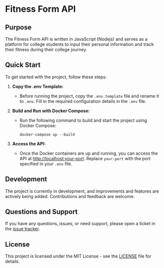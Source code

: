 # Fitness Form API

## Purpose
The Fitness Form API is written in JavaScript (Nodejs) and serves as a platform for college students to input their personal information and track their fitness during their college journey.

## Quick Start
To get started with the project, follow these steps:

1. **Copy the .env Template:**
   - Before running the project, copy the `.env.template` file and rename it to `.env`. Fill in the required configuration details in the `.env` file.

2. **Build and Run with Docker Compose:**
   - Run the following command to build and start the project using Docker Compose:
     ```
     docker-compose up --build
     ```

3. **Access the API:**
   - Once the Docker containers are up and running, you can access the API at [http://localhost:your-port](http://localhost:your-port). Replace `your-port` with the port specified in your `.env` file.

## Development
The project is currently in development, and improvements and features are actively being added. Contributions and feedback are welcome.

## Questions and Support
If you have any questions, issues, or need support, please open a ticket in the [issue tracker](link-to-issue-tracker).

## License
This project is licensed under the MIT License - see the [LICENSE](LICENSE) file for details.